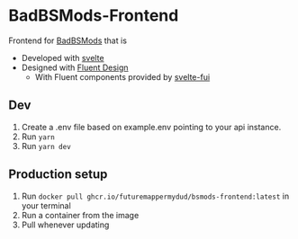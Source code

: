 # BadBSMods-Frontend

Frontend for [BadBSMods](https://github.com/Saeraphinx/badbsmods) that is

- Developed with [svelte](https://svelte.dev)
- Designed with [Fluent Design](https://fluent2.microsoft.design/)
  - With Fluent components provided by [svelte-fui](https://github.com/ryu-man/svelte-fui)

## Dev

1. Create a .env file based on example.env pointing to your api instance.
2. Run `yarn`
3. Run `yarn dev`

## Production setup

1. Run `docker pull ghcr.io/futuremappermydud/bsmods-frontend:latest` in your terminal
2. Run a container from the image
3. Pull whenever updating

